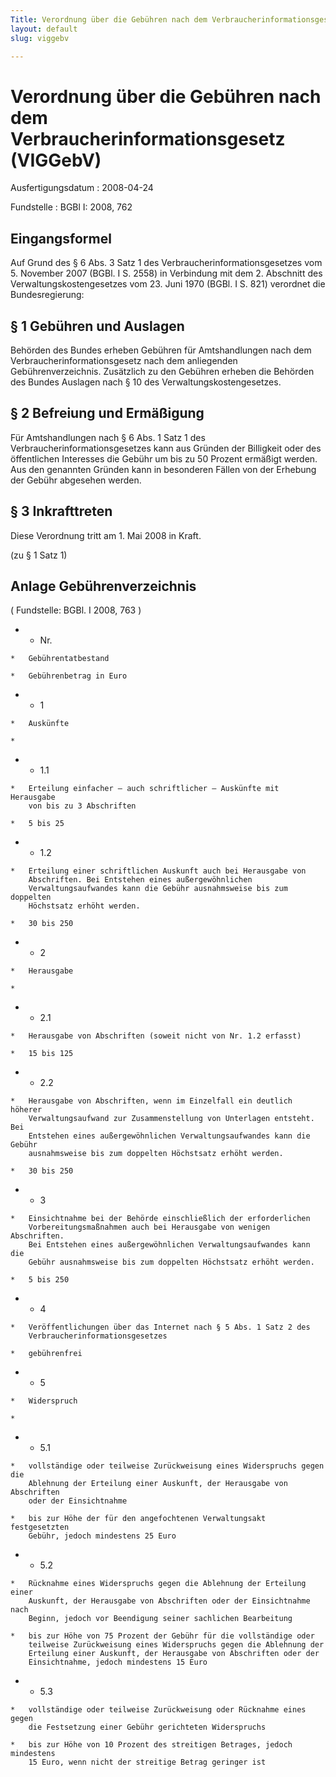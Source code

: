 ```yaml
---
Title: Verordnung über die Gebühren nach dem Verbraucherinformationsgesetz
layout: default
slug: viggebv

---
```


# Verordnung über die Gebühren nach dem Verbraucherinformationsgesetz (VIGGebV)

Ausfertigungsdatum
:   2008-04-24

Fundstelle
:   BGBl I: 2008, 762


## Eingangsformel

Auf Grund des § 6 Abs. 3 Satz 1 des Verbraucherinformationsgesetzes
vom 5. November 2007 (BGBl. I S. 2558) in Verbindung mit dem 2.
Abschnitt des Verwaltungskostengesetzes vom 23. Juni 1970 (BGBl. I S.
821) verordnet die Bundesregierung:


## § 1 Gebühren und Auslagen

Behörden des Bundes erheben Gebühren für Amtshandlungen nach dem
Verbraucherinformationsgesetz nach dem anliegenden
Gebührenverzeichnis. Zusätzlich zu den Gebühren erheben die Behörden
des Bundes Auslagen nach § 10 des Verwaltungskostengesetzes.


## § 2 Befreiung und Ermäßigung

Für Amtshandlungen nach § 6 Abs. 1 Satz 1 des
Verbraucherinformationsgesetzes kann aus Gründen der Billigkeit oder
des öffentlichen Interesses die Gebühr um bis zu 50 Prozent ermäßigt
werden. Aus den genannten Gründen kann in besonderen Fällen von der
Erhebung der Gebühr abgesehen werden.


## § 3 Inkrafttreten

Diese Verordnung tritt am 1. Mai 2008 in Kraft.

(zu § 1 Satz 1)

## Anlage Gebührenverzeichnis

( Fundstelle: BGBl. I 2008, 763 )

*    *   Nr.

    *   Gebührentatbestand

    *   Gebührenbetrag in Euro


*    *   1

    *   Auskünfte

    *

*    *   1.1

    *   Erteilung einfacher – auch schriftlicher – Auskünfte mit Herausgabe
        von bis zu 3 Abschriften

    *   5 bis 25


*    *   1.2

    *   Erteilung einer schriftlichen Auskunft auch bei Herausgabe von
        Abschriften. Bei Entstehen eines außergewöhnlichen
        Verwaltungsaufwandes kann die Gebühr ausnahmsweise bis zum doppelten
        Höchstsatz erhöht werden.

    *   30 bis 250


*    *   2

    *   Herausgabe

    *

*    *   2.1

    *   Herausgabe von Abschriften (soweit nicht von Nr. 1.2 erfasst)

    *   15 bis 125


*    *   2.2

    *   Herausgabe von Abschriften, wenn im Einzelfall ein deutlich höherer
        Verwaltungsaufwand zur Zusammenstellung von Unterlagen entsteht. Bei
        Entstehen eines außergewöhnlichen Verwaltungsaufwandes kann die Gebühr
        ausnahmsweise bis zum doppelten Höchstsatz erhöht werden.

    *   30 bis 250


*    *   3

    *   Einsichtnahme bei der Behörde einschließlich der erforderlichen
        Vorbereitungsmaßnahmen auch bei Herausgabe von wenigen Abschriften.
        Bei Entstehen eines außergewöhnlichen Verwaltungsaufwandes kann die
        Gebühr ausnahmsweise bis zum doppelten Höchstsatz erhöht werden.

    *   5 bis 250


*    *   4

    *   Veröffentlichungen über das Internet nach § 5 Abs. 1 Satz 2 des
        Verbraucherinformationsgesetzes

    *   gebührenfrei


*    *   5

    *   Widerspruch

    *

*    *   5.1

    *   vollständige oder teilweise Zurückweisung eines Widerspruchs gegen die
        Ablehnung der Erteilung einer Auskunft, der Herausgabe von Abschriften
        oder der Einsichtnahme

    *   bis zur Höhe der für den angefochtenen Verwaltungsakt festgesetzten
        Gebühr, jedoch mindestens 25 Euro


*    *   5.2

    *   Rücknahme eines Widerspruchs gegen die Ablehnung der Erteilung einer
        Auskunft, der Herausgabe von Abschriften oder der Einsichtnahme nach
        Beginn, jedoch vor Beendigung seiner sachlichen Bearbeitung

    *   bis zur Höhe von 75 Prozent der Gebühr für die vollständige oder
        teilweise Zurückweisung eines Widerspruchs gegen die Ablehnung der
        Erteilung einer Auskunft, der Herausgabe von Abschriften oder der
        Einsichtnahme, jedoch mindestens 15 Euro


*    *   5.3

    *   vollständige oder teilweise Zurückweisung oder Rücknahme eines gegen
        die Festsetzung einer Gebühr gerichteten Widerspruchs

    *   bis zur Höhe von 10 Prozent des streitigen Betrages, jedoch mindestens
        15 Euro, wenn nicht der streitige Betrag geringer ist



